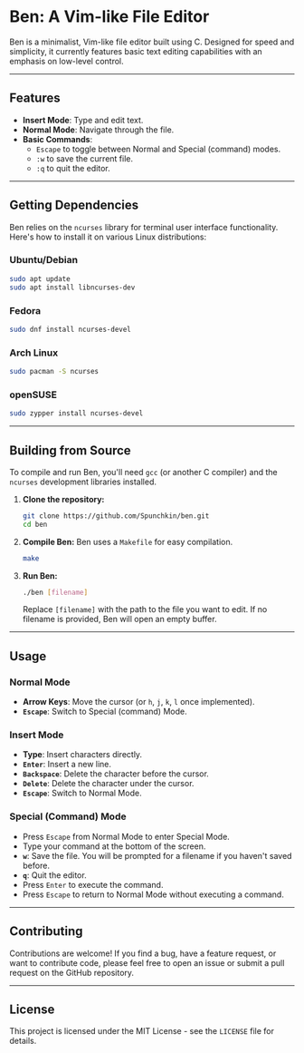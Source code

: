 # Ben: A Vim-like File Editor

Ben is a minimalist, Vim-like file editor built using C. Designed for speed and simplicity, it currently features basic text editing capabilities with an emphasis on low-level control.

---

## Features

* **Insert Mode**: Type and edit text.
* **Normal Mode**: Navigate through the file.
* **Basic Commands**:
    * `Escape` to toggle between Normal and Special (command) modes.
    * `:w` to save the current file.
    * `:q` to quit the editor.

---

## Getting Dependencies

Ben relies on the `ncurses` library for terminal user interface functionality. Here's how to install it on various Linux distributions:

### Ubuntu/Debian

```bash
sudo apt update
sudo apt install libncurses-dev
```

### Fedora

```bash
sudo dnf install ncurses-devel
```

### Arch Linux

```bash
sudo pacman -S ncurses
```

### openSUSE

```bash
sudo zypper install ncurses-devel
```

---

## Building from Source

To compile and run Ben, you'll need `gcc` (or another C compiler) and the `ncurses` development libraries installed.

1.  **Clone the repository:**
    ```bash
    git clone https://github.com/Spunchkin/ben.git
    cd ben
    ```

2.  **Compile Ben:**
    Ben uses a `Makefile` for easy compilation.
    ```bash
    make
    ```

3.  **Run Ben:**
    ```bash
    ./ben [filename]
    ```
    Replace `[filename]` with the path to the file you want to edit. If no filename is provided, Ben will open an empty buffer.

---

## Usage

### Normal Mode

* **Arrow Keys**: Move the cursor (or `h`, `j`, `k`, `l` once implemented).
* **`Escape`**: Switch to Special (command) Mode.

### Insert Mode

* **Type**: Insert characters directly.
* **`Enter`**: Insert a new line.
* **`Backspace`**: Delete the character before the cursor.
* **`Delete`**: Delete the character under the cursor.
* **`Escape`**: Switch to Normal Mode.

### Special (Command) Mode

* Press `Escape` from Normal Mode to enter Special Mode.
* Type your command at the bottom of the screen.
* **`w`**: Save the file. You will be prompted for a filename if you haven't saved before.
* **`q`**: Quit the editor.
* Press `Enter` to execute the command.
* Press `Escape` to return to Normal Mode without executing a command.

---

## Contributing

Contributions are welcome! If you find a bug, have a feature request, or want to contribute code, please feel free to open an issue or submit a pull request on the GitHub repository.

---

## License

This project is licensed under the MIT License - see the `LICENSE` file for details.
